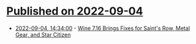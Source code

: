 # [Published on 2022-09-04](index.md)

* [2022-09-04, 14:34:00](https://tech.slashdot.org/story/22/09/03/153210/wine-716-brings-fixes-for-saints-row-metal-gear-and-star-citizen?utm_source=rss1.0mainlinkanon&utm_medium=feed) - [Wine 7.16 Brings Fixes for Saint's Row, Metal Gear, and Star Citizen](https://tech.slashdot.org/story/22/09/03/153210/wine-716-brings-fixes-for-saints-row-metal-gear-and-star-citizen?utm_source=rss1.0mainlinkanon&utm_medium=feed)
